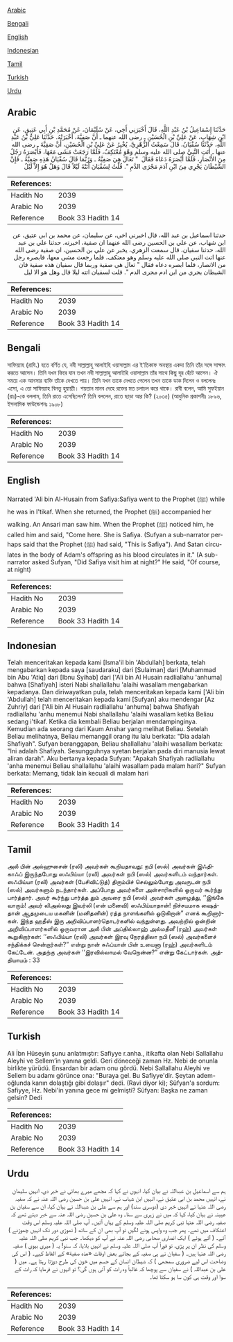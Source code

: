 [Arabic](#arabic)

[Bengali](#bengali)

[English](#english)

[Indonesian](#indonesian)

[Tamil](#tamil)

[Turkish](#turkish)

[Urdu](#urdu)

## Arabic


<div dir="rtl" lang="ar" style={{fontSize:'larger',backgroundColor:'#f8f9fa',padding:20}}>
حَدَّثَنَا إِسْمَاعِيلُ بْنُ عَبْدِ اللَّهِ، قَالَ أَخْبَرَنِي أَخِي، عَنْ سُلَيْمَانَ، عَنْ مُحَمَّدِ بْنِ أَبِي عَتِيقٍ، عَنِ ابْنِ شِهَابٍ، عَنْ عَلِيِّ بْنِ الْحُسَيْنِ ـ رضى الله عنهما ـ أَنَّ صَفِيَّةَ، أَخْبَرَتْهُ‏.‏ حَدَّثَنَا عَلِيُّ بْنُ عَبْدِ اللَّهِ، حَدَّثَنَا سُفْيَانُ، قَالَ سَمِعْتُ الزُّهْرِيَّ، يُخْبِرُ عَنْ عَلِيِّ بْنِ الْحُسَيْنِ، أَنَّ صَفِيَّةَ ـ رضى الله عنها ـ أَتَتِ النَّبِيَّ صلى الله عليه وسلم وَهْوَ مُعْتَكِفٌ، فَلَمَّا رَجَعَتْ مَشَى مَعَهَا، فَأَبْصَرَهُ رَجُلٌ مِنَ الأَنْصَارِ، فَلَمَّا أَبْصَرَهُ دَعَاهُ فَقَالَ ‏ "‏ تَعَالَ هِيَ صَفِيَّةُ ـ وَرُبَّمَا قَالَ سُفْيَانُ هَذِهِ صَفِيَّةُ ـ فَإِنَّ الشَّيْطَانَ يَجْرِي مِنَ ابْنِ آدَمَ مَجْرَى الدَّمِ ‏"‏‏.‏ قُلْتُ لِسُفْيَانَ أَتَتْهُ لَيْلاً قَالَ وَهَلْ هُوَ إِلاَّ لَيْلٌ
</div>
<div style={{backgroundColor:'#f8f9fa',padding:20, marginBottom: 10}}><table> <thead> <tr> <th>References:</th> <th></th> </tr> </thead> <tbody><tr><td>Hadith No</td><td>2039</td></tr><tr><td>Arabic No</td><td>2039</td></tr><tr><td>Reference</td><td>Book 33 Hadith 14</td></tr></tbody></table></div>


<div dir="rtl" lang="ar" style={{fontSize:'larger',backgroundColor:'#f8f9fa',padding:20}}>
حدثنا اسماعيل بن عبد الله، قال اخبرني اخي، عن سليمان، عن محمد بن ابي عتيق، عن ابن شهاب، عن علي بن الحسين رضى الله عنهما ان صفية، اخبرته. حدثنا علي بن عبد الله، حدثنا سفيان، قال سمعت الزهري، يخبر عن علي بن الحسين، ان صفية رضى الله عنها اتت النبي صلى الله عليه وسلم وهو معتكف، فلما رجعت مشى معها، فابصره رجل من الانصار، فلما ابصره دعاه فقال " تعال هي صفية وربما قال سفيان هذه صفية فان الشيطان يجري من ابن ادم مجرى الدم ". قلت لسفيان اتته ليلا قال وهل هو الا ليل
</div>
<div style={{backgroundColor:'#f8f9fa',padding:20, marginBottom: 10}}><table> <thead> <tr> <th>References:</th> <th></th> </tr> </thead> <tbody><tr><td>Hadith No</td><td>2039</td></tr><tr><td>Arabic No</td><td>2039</td></tr><tr><td>Reference</td><td>Book 33 Hadith 14</td></tr></tbody></table></div>

## Bengali


<div dir="ltr" lang="bn" style={{fontSize:'larger',backgroundColor:'#f8f9fa',padding:20}}>
সাফিয়্যাহ (রাযি.) হতে বর্ণিত যে, নবী সাল্লাল্লাহু আলাইহি ওয়াসাল্লাম এর ই‘তিকাফ অবস্থায় একদা তিনি তাঁর সঙ্গে সাক্ষাৎ করতে আসেন। তিনি যখন ফিরে যান তখন নবী সাল্লাল্লাহু আলাইহি ওয়াসাল্লাম তাঁর সাথে কিছু দূর হেঁটে আসেন। ঐ সময়ে এক আনসার ব্যক্তি তাঁকে দেখতে পায়। তিনি যখন তাকে দেখতে পেলেন তখন তাকে ডাক দিলেন ও বললেনঃ এসো, এ তো সাফিয়্যাহ বিনতু হুয়ায়্যী। শয়তান মানব দেহে রক্তের মত চলাচল করে থাকে। রাবী বলেন, আমি সুফইয়ান (রাঃ)-কে বললাম, তিনি রাতে এসেছিলেন? তিনি বললেন, রাতে ছাড়া আর কি? (২০৩৫) (আধুনিক প্রকাশনীঃ ১৮৯৬, ইসলামিক ফাউন্ডেশনঃ ১৯০৮)
</div>
<div style={{backgroundColor:'#f8f9fa',padding:20, marginBottom: 10}}><table> <thead> <tr> <th>References:</th> <th></th> </tr> </thead> <tbody><tr><td>Hadith No</td><td>2039</td></tr><tr><td>Arabic No</td><td>2039</td></tr><tr><td>Reference</td><td>Book 33 Hadith 14</td></tr></tbody></table></div>

## English


<div dir="ltr" lang="en" style={{fontSize:'larger',backgroundColor:'#f8f9fa',padding:20}}>
Narrated 'Ali bin Al-Husain from Safiya:Safiya went to the Prophet (ﷺ) while he was in I'tikaf. When she returned, the Prophet (ﷺ) accompanied her walking. An Ansari man saw him. When the Prophet (ﷺ) noticed him, he called him and said, "Come here. She is Safiya. (Sufyan a sub-narrator perhaps said that the Prophet (ﷺ) had said, "This is Safiya"). And Satan circulates in the body of Adam's offspring as his blood circulates in it." (A sub-narrator asked Sufyan, "Did Safiya visit him at night?" He said, "Of course, at night)
</div>
<div style={{backgroundColor:'#f8f9fa',padding:20, marginBottom: 10}}><table> <thead> <tr> <th>References:</th> <th></th> </tr> </thead> <tbody><tr><td>Hadith No</td><td>2039</td></tr><tr><td>Arabic No</td><td>2039</td></tr><tr><td>Reference</td><td>Book 33 Hadith 14</td></tr></tbody></table></div>

## Indonesian


<div dir="ltr" lang="id" style={{fontSize:'larger',backgroundColor:'#f8f9fa',padding:20}}>
Telah menceritakan kepada kami [Isma'il bin 'Abdullah] berkata, telah mengabarkan kepada saya [saudaraku] dari [Sulaiman] dari [Muhammad bin Abu 'Atiq] dari [Ibnu Syihab] dari ['Ali bin Al Husain radliallahu 'anhuma] bahwa [Shafiyah] isteri Nabi shallallahu 'alaihi wasallam mengabarkan kepadanya. Dan diriwayatkan pula, telah menceritakan kepada kami ['Ali bin 'Abdullah] telah menceritakan kepada kami [Sufyan] aku mendengar [Az Zuhriy] dari ['Ali bin Al Husain radliallahu 'anhuma] bahwa Shafiyah radliallahu 'anhu menemui Nabi shallallahu 'alaihi wasallam ketika Beliau sedang i'tikaf. Ketika dia kembali Beliau berjalan mendampinginya. Kemudian ada seorang dari Kaum Anshar yang melihat Beliau. Setelah Beliau melihatnya, Beliau memanggil orang itu lalu berkata: "Dia adalah Shafiyah". Sufyan beranggapan, Beliau shallallahu 'alaihi wasallam berkata: "Ini adalah Shafiyah. Sesungguhnya syetan berjalan pada diri manusia lewat aliran darah". Aku bertanya kepada Sufyan: "Apakah Shafiyah radliallahu 'anha menemui Beliau shallallahu 'alaihi wasallam pada malam hari?" Sufyan berkata: Memang, tidak lain kecuali di malam hari
</div>
<div style={{backgroundColor:'#f8f9fa',padding:20, marginBottom: 10}}><table> <thead> <tr> <th>References:</th> <th></th> </tr> </thead> <tbody><tr><td>Hadith No</td><td>2039</td></tr><tr><td>Arabic No</td><td>2039</td></tr><tr><td>Reference</td><td>Book 33 Hadith 14</td></tr></tbody></table></div>

## Tamil


<div dir="ltr" lang="ta" style={{fontSize:'larger',backgroundColor:'#f8f9fa',padding:20}}>
அலீ பின் அல்ஹுசைன் (ரலி) அவர்கள் கூறியதாவது: நபி (ஸல்) அவர்கள் இஃதிகாஃப் இருந்தபோது ஸஃபிய்யா (ரலி) அவர்கள் நபி (ஸல்) அவர்களிடம் வந்தார்கள். ஸஃபிய்யா (ரலி) அவர்கள் (பேசிவிட்டுத்) திரும்பிச் செல்லும்போது அவருடன் நபி (ஸல்) அவர்களும் நடந்தார்கள். அப்போது அவர்களை அன்சாரிகளில் ஒருவர் கூர்ந்து பார்த்தார். அவர் கூர்ந்து பார்த்த தும் அவரை நபி (ஸல்) அவர்கள் அழைத்து, ‘‘இங்கே வாரும்! அவர் லிஅல்லது இவர்லி (என் மனைவி) ஸஃபிய்யாதான்! நிச்சயமாக ஷைத்தான் ஆதமுடைய மகனின் (மனிதனின்) ரத்த நாளங்களில் ஓடுகிறான்” எனக் கூறினார்கள். இந்த ஹதீஸ் இரு அறிவிப்பாளர்தொடர்களில் வந்துள்ளது. அவற்றில் ஒன்றின் அறிவிப்பாளர்களில் ஒருவரான அலீ பின் அப்தில்லாஹ் அல்மதீனீ (ரஹ்) அவர்கள் கூறுகிறார்கள்: ‘‘ஸஃபிய்யா (ரலி) அவர்கள் இரவு நேரத்திலா நபி (ஸல்) அவர்களைச் சந்திக்கச் சென்றார்கள்?” என்று நான் சுஃப்யான் பின் உயைனா (ரஹ்) அவர்களிடம் கேட்டேன். அதற்கு அவர்கள் ‘‘இரவில்லாமல் வேறென்ன?” என்று கேட்டார்கள். அத்தியாயம் : 33
</div>
<div style={{backgroundColor:'#f8f9fa',padding:20, marginBottom: 10}}><table> <thead> <tr> <th>References:</th> <th></th> </tr> </thead> <tbody><tr><td>Hadith No</td><td>2039</td></tr><tr><td>Arabic No</td><td>2039</td></tr><tr><td>Reference</td><td>Book 33 Hadith 14</td></tr></tbody></table></div>

## Turkish


<div dir="ltr" lang="tr" style={{fontSize:'larger',backgroundColor:'#f8f9fa',padding:20}}>
Ali İbn Hüseyin şunu anlatmıştır: Safiyye r.anha., itikafta olan Nebi Sallallahu Aleyhi ve Sellem’in yanına geldi. Geri döneceği zaman Hz. Nebi de onunla birlikte yürüdü. Ensardan bir adam onu gördü. Nebi Sallallahu Aleyhi ve Sellem bu adamı görünce ona: "Buraya gel. Bu Safiyye'dir. Şeytan adem-oğlunda kanın dolaştığı gibi dolaşır" dedi. (Ravi diyor ki); Süfyan'a sordum: Safiyye, Hz. Nebi'in yanına gece mi gelmişti? Süfyan: Başka ne zaman gelsin? Dedi
</div>
<div style={{backgroundColor:'#f8f9fa',padding:20, marginBottom: 10}}><table> <thead> <tr> <th>References:</th> <th></th> </tr> </thead> <tbody><tr><td>Hadith No</td><td>2039</td></tr><tr><td>Arabic No</td><td>2039</td></tr><tr><td>Reference</td><td>Book 33 Hadith 14</td></tr></tbody></table></div>

## Urdu


<div dir="rtl" lang="ur" style={{fontSize:'larger',backgroundColor:'#f8f9fa',padding:20}}>
ہم سے اسماعیل بن عبداللہ نے بیان کیا، انہوں نے کہا کہ مجھے میرے بھائی نے خبر دی، انہیں سلیمان نے، انہیں محمد بن ابی عتیق نے، انہیں ابن شہاب نے، انہیں علی بن حسین رضی اللہ عنہ نے کہ صفیہ رضی اللہ عنہا نے انہیں خبر دی (دوسری سند) اور ہم سے علی بن عبداللہ نے بیان کیا، ان سے سفیان بن عیینہ نے بیان کیا، کہا کہ میں نے زہری سے سنا۔ وہ علی بن حسین رضی اللہ عنہ سے خبر دیتے تھے کہ صفیہ رضی اللہ عنہا نبی کریم صلی اللہ علیہ وسلم کے یہاں آئیں۔ آپ صلی اللہ علیہ وسلم اس وقت اعتکاف میں تھے۔ پھر جب وہ واپس ہونے لگیں تو آپ بھی ان کے ساتھ ( تھوڑی دور تک انہیں چھوڑنے ) آئے۔ ( آتے ہوئے ) ایک انصاری صحابی رضی اللہ عنہ نے آپ کو دیکھا۔ جب نبی کریم صلی اللہ علیہ وسلم کی نظر ان پر پڑی، تو فوراً آپ صلی اللہ علیہ وسلم نے انہیں بلایا، کہ سنو! یہ ( میری بیوی ) صفیہ رضی اللہ عنہا ہیں۔ ( سفیان نے ہی صفیہ کے بجائے بعض اوقات «هذه صفية» کے الفاظ کہے۔ ( اس کی وضاحت اس لیے ضروری سمجھی ) کہ شیطان انسان کے جسم میں خون کی طرح دوڑتا رہتا ہے۔ میں ( علی بن عبداللہ ) نے سفیان سے پوچھا کہ غالباً وہ رات کو آئی ہوں گی؟ تو انہوں نے فرمایا کہ رات کے سوا اور وقت ہی کون سا ہو سکتا تھا۔
</div>
<div style={{backgroundColor:'#f8f9fa',padding:20, marginBottom: 10}}><table> <thead> <tr> <th>References:</th> <th></th> </tr> </thead> <tbody><tr><td>Hadith No</td><td>2039</td></tr><tr><td>Arabic No</td><td>2039</td></tr><tr><td>Reference</td><td>Book 33 Hadith 14</td></tr></tbody></table></div>